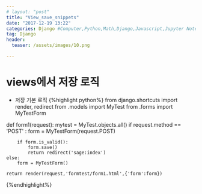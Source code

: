 ```yaml
---
# layout: "post"
title: "View_save_snippets"
date: "2017-12-19 13:22"
categories: Django #Computer,Python,Math,Django,Javascript,Jupyter Notebook,Excel,TW
tag: Django
header:
  teaser: /assets/images/10.png

---
```


# views에서 저장 로직
- 저장 기본 로직
{%highlight python%}
from django.shortcuts import render, redirect
from .models import MyTest
from .forms import MyTestForm


def form1(request):
    mytest = MyTest.objects.all()
    if request.method == 'POST' :
        form = MyTestForm(request.POST)

        if form.is_valid():
            form.save()
            return redirect('sage:index')
    else:
        form = MyTestForm()

    return render(request,'formtest/form1.html',{'form':form})

{%endhighlight%}
